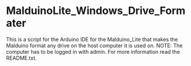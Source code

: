 # MalduinoLite_Windows_Drive_Formater
This is a script for the Arduino IDE for the Malduino_Lite that makes the Malduino format any drive on the host computer it is used on. NOTE: The computer has to be logged in with admin. For more information read the README.txt.
